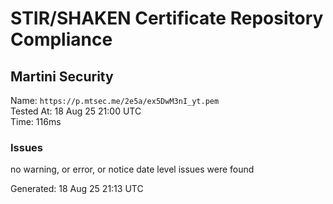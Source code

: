 # STIR/SHAKEN Certificate Repository Compliance

## Martini Security

Name: `https://p.mtsec.me/2e5a/ex5DwM3nI_yt.pem`\
Tested At: 18 Aug 25 21:00 UTC\
Time: 116ms

### Issues

no warning, or error, or notice date level issues were found

Generated: 18 Aug 25 21:13 UTC